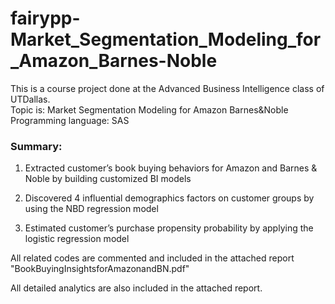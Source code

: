 # fairypp-Market_Segmentation_Modeling_for_Amazon_Barnes-Noble

This is a course project done at the Advanced Business Intelligence class of UTDallas.  
Topic is: Market Segmentation Modeling for Amazon Barnes&Noble  
Programming language: SAS  

### Summary:

1. Extracted customer’s book buying behaviors for Amazon and Barnes &amp; Noble by building customized BI models

2. Discovered 4 influential demographics factors on customer groups by using the NBD regression model

3. Estimated customer’s purchase propensity probability by applying the logistic regression model


All related codes are commented and included in the attached report "BookBuyingInsightsforAmazonandBN.pdf"

All detailed analytics are also included in the attached report.
